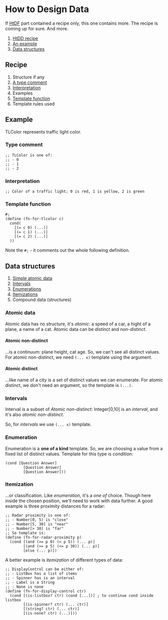 # How to Design Data
If [HtDF](HtDF.md) part contained a recipe only, this one contains more.
The recipe is coming up for sure. And more.
1. [HtDD recipe](#recipe)
2. [An example](#example)
3. [Data structures](#data-structures)

## Recipe

1. Structure if any
2. [A type comment](#type-comment)
3. [Interpretation](#interpretation)
4. Examples
5. [Template function](#template-function)
6. Template rules used

## Example
TLColor represents traffic light color.

### Type comment
```racket
;; TLColor is one of:
;; - 0
;; - 1
;; - 2
```

### Interpretation
```racket
;; Color of a traffic light; 0 is red, 1 is yellow, 2 is green
```

### Template function
```racket
#;
(define (fn-for-tlcolor c)
  cond(
    [(= c 0) (...)]
    [(= c 1) (...)]
    [(= c 2) (...)]
  ))
```
Note the `#;` - it comments out the whole following definition.

## Data structures
1. [Simple atomic data](#atomic-data)
2. [Intervals](#intervals)
3. [Enumerations](#enumeration)
4. [Itemizations](#itemization)
5. Compound data (structures) 

### Atomic data
Atomic data has no structure, it's _atomic_: a speed of a car, a hight of a plane, a name of a cat.
Atomic data can be _distinct_ and _non-distinct_.
#### Atomic non-distinct
...is a continuum: plane height, cat age. So, we can't see all distinct values.
For atomic non-distinct, we need `(... x)` template using the argument.

#### Atomic distinct
...like name of a city is a set of distinct values we can enumerate. 
For atomic distinct, we don't need an argument, so the template is `(...)`.

### Intervals
Interval is a subset of _Atomic non-distinct_: Integer[0,10] is an _interval_, and it's also _atomic non-distinct_.

So, for _intervals_ we use `(... x)` template.

### Enumeration
Enumeration is a **one of a kind** template.
So, we are choosing a value from a fixed list of distinct values.
Template for this type is _condition_:

```racket
(cond [Question Answer]
        [Question Answer]
        [Question Answer]))
```

### Itemization
...or classification. 
Like _enumeration_, it's a _one of_ choice. 
Though here inside the chosen position, we'll need to work with data further.
A good example is three proximity distances for a radar:

```racket
;; Radar proximity is one of:
;; - Number[0, 5) is "close"
;; - Number[5, 30] is "near"
;; - Number[> 30] is "far"
;; So template is:
(define (fn-for-radar-proximity p)
  (cond [(and (>= p 0) (< p 5)) (... p)]
        [(and (>= p 5) (<= p 30)) (... p)]
        [else (... p)])
```

A better example is _itemization_ of different types of data:
```racket
;; DisplayControl can be either of:
;; - ListBox has a list of items
;; - Spinner has is an interval
;; - Label is a String
;; - None is none
(define (fn-for-display-control ctr)
  (cond [(is-listbox? ctr) (cond [...])] ; to continue cond inside listbox
        [(is-spinner? ctr) (... ctr)]
        [(string? ctr) (... ctr)]
        [(is-none? ctr) (...)]))
```
